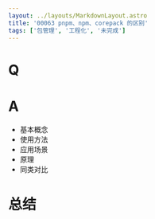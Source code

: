 ```yaml
---
layout: ../layouts/MarkdownLayout.astro
title: '00063 pnpm、npm、corepack 的区别'
tags: ['包管理', '工程化', '未完成']
---
```


# Q



# A

- 基本概念
- 使用方法
- 应用场景
- 原理
- 同类对比

# 总结



<script>
  function func() {

  }
  
</script>